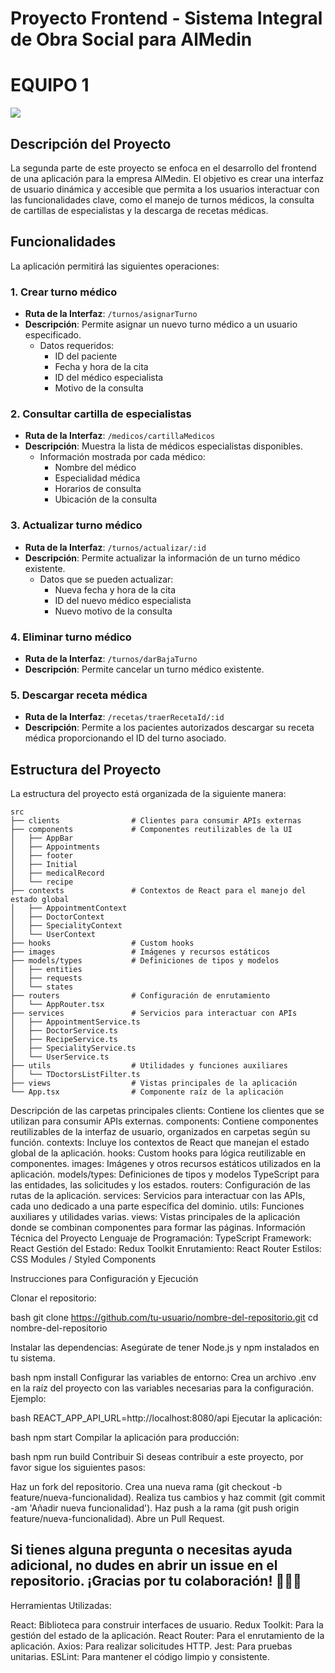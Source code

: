 # Proyecto Frontend - Sistema Integral de Obra Social para AlMedin

<p>
  <h1><b>EQUIPO 1</b></h1>
</p>

<a href="https://github.com/csantander93/equipo1-obraSocial-Frontend.git">
  <img src="https://contrib.rocks/image?repo=csantander93/equipo1-obraSocial-Frontend.git" />
</a>


## Descripción del Proyecto

La segunda parte de este proyecto se enfoca en el desarrollo del frontend de una aplicación para la empresa AlMedin. El objetivo es crear una interfaz de usuario dinámica y accesible que permita a los usuarios interactuar con las funcionalidades clave, como el manejo de turnos médicos, la consulta de cartillas de especialistas y la descarga de recetas médicas.

## Funcionalidades

La aplicación permitirá las siguientes operaciones:

### 1. Crear turno médico
- **Ruta de la Interfaz**: `/turnos/asignarTurno`
- **Descripción**: Permite asignar un nuevo turno médico a un usuario especificado.
  - Datos requeridos:
    - ID del paciente
    - Fecha y hora de la cita
    - ID del médico especialista
    - Motivo de la consulta

### 2. Consultar cartilla de especialistas
- **Ruta de la Interfaz**: `/medicos/cartillaMedicos`
- **Descripción**: Muestra la lista de médicos especialistas disponibles.
  - Información mostrada por cada médico:
    - Nombre del médico
    - Especialidad médica
    - Horarios de consulta
    - Ubicación de la consulta

### 3. Actualizar turno médico
- **Ruta de la Interfaz**: `/turnos/actualizar/:id`
- **Descripción**: Permite actualizar la información de un turno médico existente.
  - Datos que se pueden actualizar:
    - Nueva fecha y hora de la cita
    - ID del nuevo médico especialista
    - Nuevo motivo de la consulta

### 4. Eliminar turno médico
- **Ruta de la Interfaz**: `/turnos/darBajaTurno`
- **Descripción**: Permite cancelar un turno médico existente.

### 5. Descargar receta médica
- **Ruta de la Interfaz**: `/recetas/traerRecetaId/:id`
- **Descripción**: Permite a los pacientes autorizados descargar su receta médica proporcionando el ID del turno asociado.


## Estructura del Proyecto

La estructura del proyecto está organizada de la siguiente manera:

```plaintext
src
├── clients                # Clientes para consumir APIs externas
├── components             # Componentes reutilizables de la UI
│   ├── AppBar
│   ├── Appointments
│   ├── footer
│   ├── Initial
│   ├── medicalRecord
│   └── recipe
├── contexts               # Contextos de React para el manejo del estado global
│   ├── AppointmentContext
│   ├── DoctorContext
│   ├── SpecialityContext
│   └── UserContext
├── hooks                  # Custom hooks
├── images                 # Imágenes y recursos estáticos
├── models/types           # Definiciones de tipos y modelos
│   ├── entities
│   ├── requests
│   └── states
├── routers                # Configuración de enrutamiento
│   └── AppRouter.tsx
├── services               # Servicios para interactuar con APIs
│   ├── AppointmentService.ts
│   ├── DoctorService.ts
│   ├── RecipeService.ts
│   ├── SpecialityService.ts
│   └── UserService.ts
├── utils                  # Utilidades y funciones auxiliares
│   └── TDoctorsListFilter.ts
├── views                  # Vistas principales de la aplicación
└── App.tsx                # Componente raíz de la aplicación
```

Descripción de las carpetas principales
clients: Contiene los clientes que se utilizan para consumir APIs externas.
components: Contiene componentes reutilizables de la interfaz de usuario, organizados en carpetas según su función.
contexts: Incluye los contextos de React que manejan el estado global de la aplicación.
hooks: Custom hooks para lógica reutilizable en componentes.
images: Imágenes y otros recursos estáticos utilizados en la aplicación.
models/types: Definiciones de tipos y modelos TypeScript para las entidades, las solicitudes y los estados.
routers: Configuración de las rutas de la aplicación.
services: Servicios para interactuar con las APIs, cada uno dedicado a una parte específica del dominio.
utils: Funciones auxiliares y utilidades varias.
views: Vistas principales de la aplicación donde se combinan componentes para formar las páginas.
Información Técnica del Proyecto
Lenguaje de Programación: TypeScript
Framework: React
Gestión del Estado: Redux Toolkit
Enrutamiento: React Router
Estilos: CSS Modules / Styled Components

Instrucciones para Configuración y Ejecución

Clonar el repositorio:

bash
git clone https://github.com/tu-usuario/nombre-del-repositorio.git
cd nombre-del-repositorio

Instalar las dependencias:
Asegúrate de tener Node.js y npm instalados en tu sistema.

bash
npm install
Configurar las variables de entorno:
Crea un archivo .env en la raíz del proyecto con las variables necesarias para la configuración. Ejemplo:

bash
REACT_APP_API_URL=http://localhost:8080/api
Ejecutar la aplicación:

bash
npm start
Compilar la aplicación para producción:

bash
npm run build
Contribuir
Si deseas contribuir a este proyecto, por favor sigue los siguientes pasos:

Haz un fork del repositorio.
Crea una nueva rama (git checkout -b feature/nueva-funcionalidad).
Realiza tus cambios y haz commit (git commit -am 'Añadir nueva funcionalidad').
Haz push a la rama (git push origin feature/nueva-funcionalidad).
Abre un Pull Request.

<p>
  <h2><b>Si tienes alguna pregunta o necesitas ayuda adicional, no dudes en abrir un issue en el repositorio. ¡Gracias por tu colaboración! 👋👋👋</b></h2>
</p>

Herramientas Utilizadas:

React: Biblioteca para construir interfaces de usuario.
Redux Toolkit: Para la gestión del estado de la aplicación.
React Router: Para el enrutamiento de la aplicación.
Axios: Para realizar solicitudes HTTP.
Jest: Para pruebas unitarias.
ESLint: Para mantener el código limpio y consistente.

